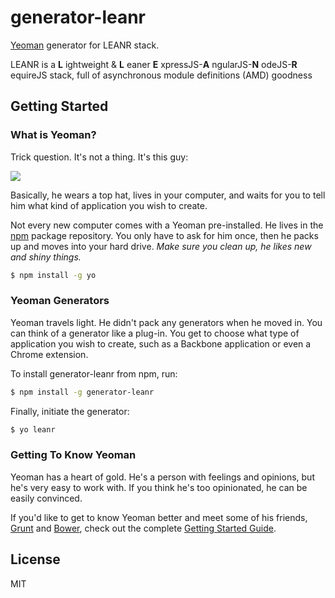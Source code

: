 # generator-leanr 
<!---[![Build Status](https://secure.travis-ci.org/sogko/generator-leanr.png?branch=master)](https://travis-ci.org/sogko/generator-leanr)--->

[Yeoman](http://yeoman.io) generator for LEANR stack.

LEANR is a **L** ightweight & **L** eaner **E** xpressJS-**A** ngularJS-**N** odeJS-**R** equireJS stack, full of asynchronous module definitions (AMD) goodness

## Getting Started

### What is Yeoman?

Trick question. It's not a thing. It's this guy:

![](http://i.imgur.com/JHaAlBJ.png)

Basically, he wears a top hat, lives in your computer, and waits for you to tell him what kind of application you wish to create.

Not every new computer comes with a Yeoman pre-installed. He lives in the [npm](https://npmjs.org) package repository. You only have to ask for him once, then he packs up and moves into your hard drive. *Make sure you clean up, he likes new and shiny things.*

```bash
$ npm install -g yo
```

### Yeoman Generators

Yeoman travels light. He didn't pack any generators when he moved in. You can think of a generator like a plug-in. You get to choose what type of application you wish to create, such as a Backbone application or even a Chrome extension.

To install generator-leanr from npm, run:

```bash
$ npm install -g generator-leanr
```

Finally, initiate the generator:

```bash
$ yo leanr
```

### Getting To Know Yeoman

Yeoman has a heart of gold. He's a person with feelings and opinions, but he's very easy to work with. If you think he's too opinionated, he can be easily convinced.

If you'd like to get to know Yeoman better and meet some of his friends, [Grunt](http://gruntjs.com) and [Bower](http://bower.io), check out the complete [Getting Started Guide](https://github.com/yeoman/yeoman/wiki/Getting-Started).


## License

MIT
